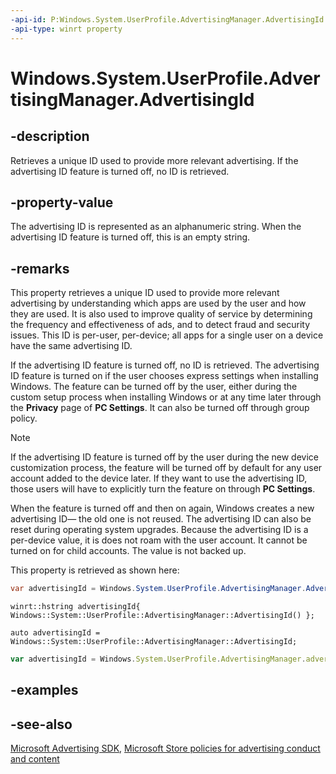 ```yaml
---
-api-id: P:Windows.System.UserProfile.AdvertisingManager.AdvertisingId
-api-type: winrt property
---
```


<!-- Property syntax
public string AdvertisingId { get; }
-->

# Windows.System.UserProfile.AdvertisingManager.AdvertisingId

## -description
Retrieves a unique ID used to provide more relevant advertising. If the advertising ID feature is turned off, no ID is retrieved.

## -property-value
The advertising ID is represented as an alphanumeric string. When the advertising ID feature is turned off, this is an empty string.

## -remarks
This property retrieves a unique ID used to provide more relevant advertising by understanding which apps are used by the user and how they are used. It is also used to improve quality of service by determining the frequency and effectiveness of ads, and to detect fraud and security issues. This ID is per-user, per-device; all apps for a single user on a device have the same advertising ID.

If the advertising ID feature is turned off, no ID is retrieved. The advertising ID feature is turned on if the user chooses express settings when installing Windows. The feature can be turned off by the user, either during the custom setup process when installing Windows or at any time later through the **Privacy** page of **PC Settings**. It can also be turned off through group policy.

> [!NOTE]
> If the advertising ID feature is turned off by the user during the new device customization process, the feature will be turned off by default for any user account added to the device later. If they want to use the advertising ID, those users will have to explicitly turn the feature on through **PC Settings**.

When the feature is turned off and then on again, Windows creates a new advertising ID— the old one is not reused. The advertising ID can also be reset during operating system upgrades. Because the advertising ID is a per-device value, it is does not roam with the user account. It cannot be turned on for child accounts. The value is not backed up.

This property is retrieved as shown here: 

```csharp
var advertisingId = Windows.System.UserProfile.AdvertisingManager.AdvertisingId;
```

```cppwinrt
winrt::hstring advertisingId{ Windows::System::UserProfile::AdvertisingManager::AdvertisingId() };
```

```cppcx
auto advertisingId = Windows::System::UserProfile::AdvertisingManager::AdvertisingId;
```

```javascript
var advertisingId = Windows.System.UserProfile.AdvertisingManager.advertisingId;
```

## -examples

## -see-also
[Microsoft Advertising SDK](https://aka.ms/ads-sdk-uwp), [Microsoft Store policies for advertising conduct and content](https://docs.microsoft.com/legal/windows/agreements/store-policies)
